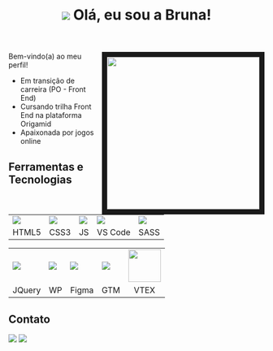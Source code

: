 <!DOCTYPE html>
<html lang="pt-br">

<head>
  <meta charset="UTF-8">
  <link rel="stylesheet" href="/Github/readme/style.css">
</head>

<body>
  <header>
  <h1><img src="https://img.icons8.com/dusk/64/null/github.png" align="end" /> Olá, eu sou a Bruna!</h1>
  </header>
  <main>
    <section>
    <img src="https://1.bp.blogspot.com/-8vQGS4A0Zs8/U2wl0M_jnxI/AAAAAAAAFuI/Hjdc5rX5FQw/s1600/Kirby+7.gif" width="300" height="300" border="10" align="right" />
      <p>Bem-vindo(a) ao meu perfil!</p>  
      <ul>
        <li>Em transição de carreira (PO - Front End)
        <li>Cursando trilha Front End na plataforma Origamid</li>
        <li>Apaixonada por jogos online</li>
      </ul>
      </p> 
    </section>
    <section>
      <h2>Ferramentas e Tecnologias</h2>
      <table>
        <tr>
          <td><img src="https://img.icons8.com/dusk/64/null/html-5.png"/></td>
          <td><img src="https://img.icons8.com/dusk/64/null/css3.png"/></td>
          <td><img src="https://img.icons8.com/dusk/64/null/javascript-logo.png"/></td>
          <td><img src="https://img.icons8.com/dusk/64/null/visual-studio-code-2019.png"/></td>
          <td><img src="https://img.icons8.com/color/64/null/sass.png"/></td>
        </tr>
        <tr style="text-align=center">
          <td align="center">HTML5</td>
          <td align="center">CSS3</td>
          <td align="center">JS</td>
          <td align="center">VS Code</td>
          <td align="center">SASS</td>
        </tr>
      </table>
            <table>
        <tr>
          <td><img src="https://img.icons8.com/external-tal-revivo-tritone-tal-revivo/64/null/external-jquery-is-a-javascript-library-designed-to-simplify-html-logo-tritone-tal-revivo.png"/></td>
          <td><img src="https://img.icons8.com/dusk/64/null/wordpress--v1.png" /></td>
          <td><img src="https://img.icons8.com/officel/64/null/figma.png"/></td>
          <td><img src="https://img.icons8.com/dusk/64/null/google-logo--v1.png"/></td>
          <td><img src="https://avatars.githubusercontent.com/u/1288938?s=280&v=4" width="64" height="64"/></td>
        </tr>
        <tr style="text-align=center">
          <td align="center">JQuery</td>
          <td align="center">WP</td>
          <td align="center">Figma</td>
          <td align="center">GTM</td>
          <td align="center">VTEX</td>
        </tr>
      </table>
    </section>
    <section>
      <h2>Contato</h2>
          <a href="https://www.linkedin.com/in/bruna-figueiredo-farias/"><img src="https://img.icons8.com/dusk/64/null/linkedin--v1.png"/></a> 
          <a href="mailto:brunafigueiredo@outlook.com.br"><img src="https://img.icons8.com/dusk/64/null/apple-mail.png"/></a>
    </section>
  </main>
</body>

</html>
